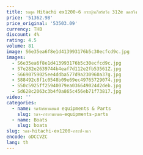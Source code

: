 ```yaml
---
title: รถขุด Hitachi ex1200-6 กระปุกเกียร์สวิง 312e ลดสวิง
price: '51362.98'
price_original: '53503.09'
currency: THB
discount: 4%
rating: 4.5
volume: 81
image: S6e35ea6f8e1d413993176b5c30ecfcd9c.jpg
images:
  - S6e35ea6f8e1d413993176b5c30ecfcd9c.jpg
  - S7e282e2639744b4eaf7d112e2fb53561Z.jpg
  - S6690759025ee4ddba577d9a230960a37g.jpg
  - S88492c8f1c0548b09e69ec49765729074.jpg
  - S50c5925ff25940079ea036649024d2deb.jpg
  - Sd628c2063c3b4f0a865c456eb71f73817.jpg
video: ''
categories:
  - name: รถจักรยานยนต์ equipments & Parts
    slug: รถจ-กรยานยนต-equipments-parts
  - name: Boats
    slug: boats
slug: รถข-hitachi-ex1200-กระป-กเก
encode: oDCCVZC
lang: th
---
```

  